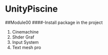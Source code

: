# UnityPiscine


##Module00
####-Install package in the project
1) Cinemachine
2) Shder Graf
3) Input System
4) Text mesh pro
